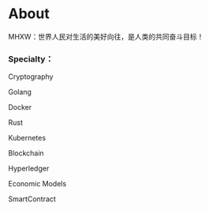 # About

MHXW：世界人民对生活的美好向往，是人类的共同奋斗目标！

### Specialty：

Cryptography

Golang

Docker

Rust

Kubernetes

Blockchain

Hyperledger

Economic Models

SmartContract
